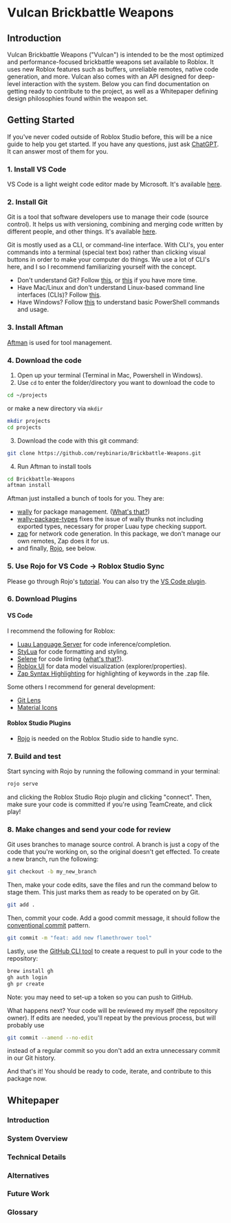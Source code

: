 # Vulcan Brickbattle Weapons

## Introduction

Vulcan Brickbattle Weapons ("Vulcan") is intended to be the most optimized and performance-focused brickbattle weapons set available to Roblox.
It uses new Roblox features such as buffers, unreliable remotes, native code generation, and more. Vulcan also comes with an API designed for
deep-level interaction with the system. Below you can find documentation on getting ready to contribute to the project, as well as a Whitepaper
defining design philosophies found within the weapon set.

## Getting Started

If you've never coded outside of Roblox Studio before, this will be a nice guide to help you get started. If you have any questions, just ask [ChatGPT](https://chat.openai.com/). It can answer most of them for you.

### 1. Install VS Code

VS Code is a light weight code editor made by Microsoft. It's available [here](https://code.visualstudio.com/download).

### 2. Install Git

Git is a tool that software developers use to manage their code (source control). It helps us with versioning, combining and merging code written by different people, and other things. It's available [here](https://git-scm.com/downloads).

Git is mostly used as a CLI, or command-line interface. With CLI's, you enter commands into a terminal (special text box) rather than clicking visual buttons in order to make your computer do things. We use a lot of CLI's here, and I so I recommend familiarizing yourself with the concept.

* Don't understand Git? Follow [this](https://git-scm.com/docs/gittutorial), or [this](https://www.atlassian.com/git/tutorials/what-is-version-control) if you have more time.
* Have Mac/Linux and don't understand Linux-based command line interfaces (CLIs)? Follow [this](https://ryanstutorials.net/linuxtutorial/).
* Have Windows? Follow [this](https://www.tutorialspoint.com/powershell/index.htm) to understand basic PowerShell commands and usage.

### 3. Install Aftman

[Aftman](https://github.com/LPGhatguy/aftman?tab=readme-ov-file#installation) is used for tool management.

### 4. Download the code

1. Open up your terminal (Terminal in Mac, Powershell in Windows).
2. Use `cd` to enter the folder/directory you want to download the code to

```zsh
cd ~/projects
```

or make a new directory via `mkdir`

```zsh
mkdir projects
cd projects
```

3. Download the code with this git command:

```zsh
git clone https://github.com/reybinario/Brickbattle-Weapons.git
```

4. Run Aftman to install tools

```zsh
cd Brickbattle-Weapons
aftman install
```

Aftman just installed a bunch of tools for you. They are:

* [wally](https://github.com/UpliftGames/wally) for package management. ([What's that?](https://dev.to/stackblitz/explain-like-im-five-package-managers-1a7a))
* [wally-package-types](https://github.com/JohnnyMorganz/wally-package-types) fixes the issue of wally thunks not including exported types, necessary for proper Luau type checking support.
* [zap](https://zap.redblox.dev/) for network code generation. In this package, we don't manage our own remotes, Zap does it for us.
* and finally, [Rojo](https://rojo.space/), see below.

### 5. Use Rojo for VS Code -> Roblox Studio Sync

Please go through Rojo's [tutorial](https://rojo.space/docs/v7/). You can also try the [VS Code plugin](https://marketplace.visualstudio.com/items?itemName=evaera.vscode-rojo).

### 6. Download Plugins

#### VS Code

I recommend the following for Roblox:

* [Luau Language Server](https://marketplace.visualstudio.com/items?itemName=JohnnyMorganz.luau-lsp) for code inference/completion.
* [StyLua](https://marketplace.visualstudio.com/items?itemName=JohnnyMorganz.stylua) for code formatting and styling.
* [Selene](https://marketplace.visualstudio.com/items?itemName=Kampfkarren.selene-vscode) for code linting ([what's that?](https://stackoverflow.com/questions/8503559/what-is-linting)).
* [Roblox UI](https://marketplace.visualstudio.com/items?itemName=filiptibell.roblox-ui) for data model visualization (explorer/properties).
* [Zap Syntax Highlighting](https://marketplace.visualstudio.com/items?itemName=naxblox.zap-nax) for highlighting of keywords in the .zap file.

Some others I recommend for general development:

* [Git Lens](https://marketplace.visualstudio.com/items?itemName=eamodio.gitlens)
* [Material Icons](https://marketplace.visualstudio.com/items?itemName=PKief.material-icon-theme)

#### Roblox Studio Plugins

* [Rojo](https://create.roblox.com/store/asset/13916111004?externalSource=www&assetType=Plugin) is needed on the Roblox Studio side to handle sync.

### 7. Build and test

Start syncing with Rojo by running the following command in your terminal:

```zsh
rojo serve
```

and clicking the Roblox Studio Rojo plugin and clicking "connect". Then, make sure your code is committed if
you're using TeamCreate, and click play!

### 8. Make changes and send your code for review

Git uses branches to manage source control. A branch is just a copy of the code that you're working on,
so the original doesn't get effected. To create a new branch, run the following:

```zsh
git checkout -b my_new_branch
```

Then, make your code edits, save the files and run the command below to stage them. This just marks them as ready to be operated
on by Git.

```zsh
git add .
```

Then, commit your code. Add a good commit message, it should follow the [conventional commit](https://www.conventionalcommits.org/en/v1.0.0/#summary) pattern.

```zsh
git commit -m "feat: add new flamethrower tool"
```

Lastly, use the [GitHub CLI tool](https://cli.github.com/) to create a request to pull in your code to the repository:

```zsh
brew install gh
gh auth login
gh pr create
```

Note: you may need to set-up a token so you can push to GitHub. 

What happens next? Your code will be reviewed my myself (the repository owner). If edits are needed, you'll repeat by the previous process, but will probably use

```zsh
git commit --amend --no-edit
```

instead of a regular commit so you don't add an extra unnecessary commit in our Git history.

And that's it! You should be ready to code, iterate, and contribute to this package now.

## Whitepaper

### Introduction

### System Overview

### Technical Details

### Alternatives

### Future Work

### Glossary
